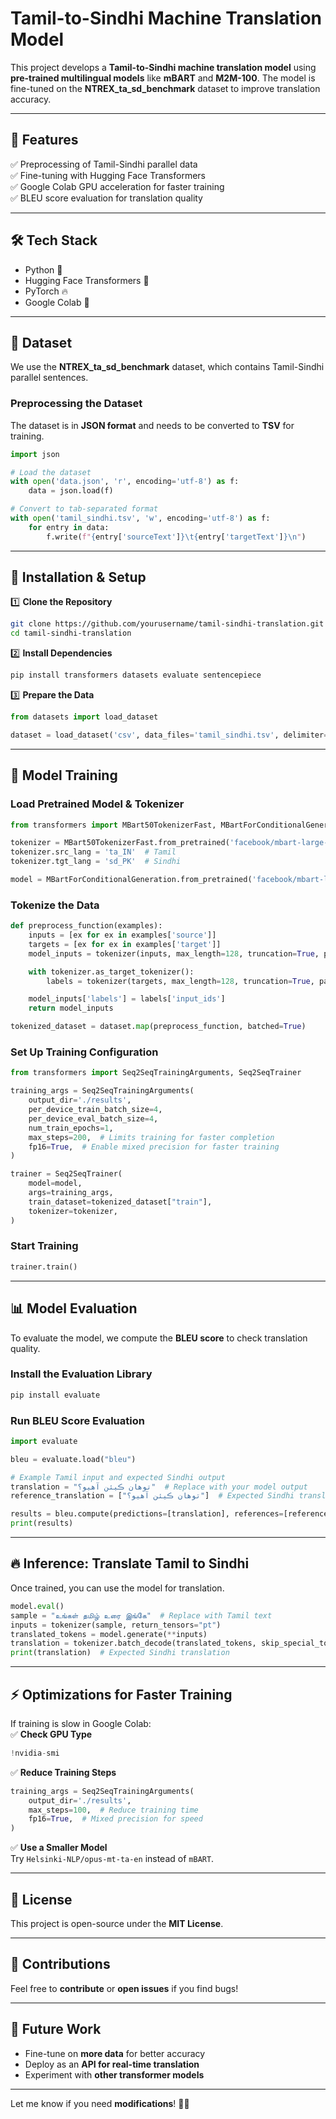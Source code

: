 # **Tamil-to-Sindhi Machine Translation Model**  
This project develops a **Tamil-to-Sindhi machine translation model** using **pre-trained multilingual models** like **mBART** and **M2M-100**. The model is fine-tuned on the **NTREX_ta_sd_benchmark** dataset to improve translation accuracy.  

--- 

## 🚀 **Features**   
✅ Preprocessing of Tamil-Sindhi parallel data  
✅ Fine-tuning with Hugging Face Transformers  
✅ Google Colab GPU acceleration for faster training  
✅ BLEU score evaluation for translation quality   

---

## 🛠 **Tech Stack**  
- Python 🐍  
- Hugging Face Transformers 🤗  
- PyTorch 🔥  
- Google Colab 🚀  

---

## 📂 **Dataset**  
We use the **NTREX_ta_sd_benchmark** dataset, which contains Tamil-Sindhi parallel sentences.  

### **Preprocessing the Dataset**  
The dataset is in **JSON format** and needs to be converted to **TSV** for training.  

```python
import json

# Load the dataset
with open('data.json', 'r', encoding='utf-8') as f:
    data = json.load(f)

# Convert to tab-separated format
with open('tamil_sindhi.tsv', 'w', encoding='utf-8') as f:
    for entry in data:
        f.write(f"{entry['sourceText']}\t{entry['targetText']}\n")
```

---

## 🔧 **Installation & Setup**  
1️⃣ **Clone the Repository**  
```bash
git clone https://github.com/yourusername/tamil-sindhi-translation.git  
cd tamil-sindhi-translation  
```

2️⃣ **Install Dependencies**  
```bash
pip install transformers datasets evaluate sentencepiece
```

3️⃣ **Prepare the Data**  
```python
from datasets import load_dataset

dataset = load_dataset('csv', data_files='tamil_sindhi.tsv', delimiter='\t', column_names=['source', 'target'])
```

---

## 🎯 **Model Training**  
### **Load Pretrained Model & Tokenizer**  
```python
from transformers import MBart50TokenizerFast, MBartForConditionalGeneration

tokenizer = MBart50TokenizerFast.from_pretrained('facebook/mbart-large-50-many-to-many-mmt')
tokenizer.src_lang = 'ta_IN'  # Tamil  
tokenizer.tgt_lang = 'sd_PK'  # Sindhi  

model = MBartForConditionalGeneration.from_pretrained('facebook/mbart-large-50-many-to-many-mmt')
```

### **Tokenize the Data**  
```python
def preprocess_function(examples):
    inputs = [ex for ex in examples['source']]
    targets = [ex for ex in examples['target']]
    model_inputs = tokenizer(inputs, max_length=128, truncation=True, padding="max_length")

    with tokenizer.as_target_tokenizer():
        labels = tokenizer(targets, max_length=128, truncation=True, padding="max_length")

    model_inputs['labels'] = labels['input_ids']
    return model_inputs

tokenized_dataset = dataset.map(preprocess_function, batched=True)
```

### **Set Up Training Configuration**  
```python
from transformers import Seq2SeqTrainingArguments, Seq2SeqTrainer

training_args = Seq2SeqTrainingArguments(
    output_dir='./results',
    per_device_train_batch_size=4,  
    per_device_eval_batch_size=4,  
    num_train_epochs=1,  
    max_steps=200,  # Limits training for faster completion
    fp16=True,  # Enable mixed precision for faster training
)

trainer = Seq2SeqTrainer(
    model=model,
    args=training_args,
    train_dataset=tokenized_dataset["train"],
    tokenizer=tokenizer,
)
```

### **Start Training**  
```python
trainer.train()
```

---

## 📊 **Model Evaluation**  
To evaluate the model, we compute the **BLEU score** to check translation quality.  

### **Install the Evaluation Library**  
```bash
pip install evaluate
```

### **Run BLEU Score Evaluation**  
```python
import evaluate

bleu = evaluate.load("bleu")

# Example Tamil input and expected Sindhi output
translation = "توهان ڪيئن آهيو؟"  # Replace with your model output
reference_translation = ["توهان ڪيئن آهيو؟"]  # Expected Sindhi translation

results = bleu.compute(predictions=[translation], references=[reference_translation])
print(results)
```

---

## 🔥 **Inference: Translate Tamil to Sindhi**  
Once trained, you can use the model for translation.  

```python
model.eval()
sample = "உங்கள் தமிழ் உரை இங்கே"  # Replace with Tamil text
inputs = tokenizer(sample, return_tensors="pt")
translated_tokens = model.generate(**inputs)
translation = tokenizer.batch_decode(translated_tokens, skip_special_tokens=True)[0]
print(translation)  # Expected Sindhi translation
```

---

## ⚡ **Optimizations for Faster Training**  
If training is slow in Google Colab:  
✅ **Check GPU Type**  
```python
!nvidia-smi
```
✅ **Reduce Training Steps**  
```python
training_args = Seq2SeqTrainingArguments(
    output_dir='./results',
    max_steps=100,  # Reduce training time
    fp16=True,  # Mixed precision for speed
)
```
✅ **Use a Smaller Model**  
Try `Helsinki-NLP/opus-mt-ta-en` instead of `mBART`.  

---

## 📜 **License**  
This project is open-source under the **MIT License**.  

---

## 🤝 **Contributions**  
Feel free to **contribute** or **open issues** if you find bugs!  

---

## 🚀 **Future Work**  
- Fine-tune on **more data** for better accuracy  
- Deploy as an **API for real-time translation**  
- Experiment with **other transformer models**  

---

Let me know if you need **modifications**! 🚀🔥
